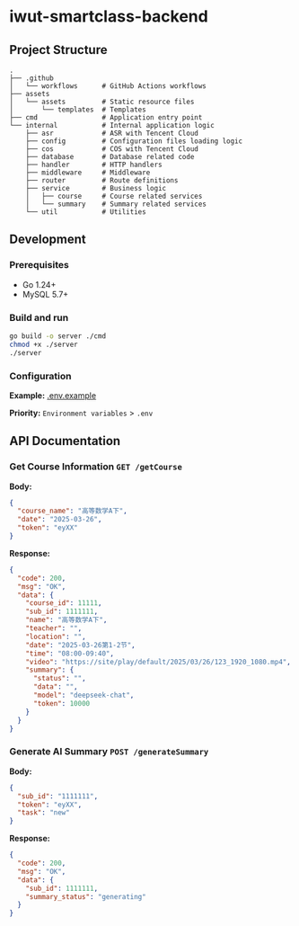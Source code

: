 # iwut-smartclass-backend

## Project Structure

```
.
├── .github
│   └── workflows      # GitHub Actions workflows
├── assets
│   └── assets         # Static resource files
│       └── templates  # Templates
├── cmd                # Application entry point
└── internal           # Internal application logic
    ├── asr            # ASR with Tencent Cloud
    ├── config         # Configuration files loading logic
    ├── cos            # COS with Tencent Cloud
    ├── database       # Database related code
    ├── handler        # HTTP handlers
    ├── middleware     # Middleware
    ├── router         # Route definitions
    ├── service        # Business logic
    │   ├── course     # Course related services
    │   └── summary    # Summary related services
    └── util           # Utilities
```

## Development

### Prerequisites

- Go 1.24+
- MySQL 5.7+

### Build and run

```bash
go build -o server ./cmd
chmod +x ./server
./server
```

### Configuration

**Example:** [.env.example](.env.example)

**Priority:** `Environment variables` > `.env`

## API Documentation

### Get Course Information `GET /getCourse`

**Body:**

```json
{
  "course_name": "高等数学A下",
  "date": "2025-03-26",
  "token": "eyXX"
}
```

**Response:**

```json
{
  "code": 200,
  "msg": "OK",
  "data": {
    "course_id": 11111,
    "sub_id": 1111111,
    "name": "高等数学A下",
    "teacher": "",
    "location": "",
    "date": "2025-03-26第1-2节",
    "time": "08:00-09:40",
    "video": "https://site/play/default/2025/03/26/123_1920_1080.mp4",
    "summary": {
      "status": "",
      "data": "",
      "model": "deepseek-chat",
      "token": 10000
    }
  }
}
```

### Generate AI Summary `POST /generateSummary`

**Body:**

```json
{
  "sub_id": "1111111",
  "token": "eyXX",
  "task": "new"
}
```

**Response:**

```json
{
  "code": 200,
  "msg": "OK",
  "data": {
    "sub_id": 1111111,
    "summary_status": "generating"
  }
}
```
